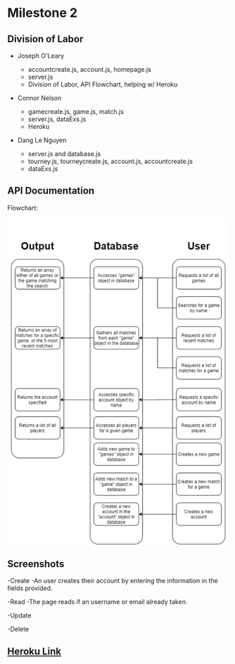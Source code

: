# Milestone 2

## Division of Labor
- Joseph O'Leary
    - accountcreate.js, account.js, homepage.js
    - server.js
    - Division of Labor, API Flowchart, helping w/ Heroku 
    
- Connor Nelson
    - gamecreate.js, game.js, match.js
    - server.js, dataExs.js
    - Heroku
    
- Dang Le Nguyen
    - server.js and database.js
    - tourney.js, tourneycreate.js, account.js, accountcreate.js
    - dataExs.js

## API Documentation
Flowchart:

![API Documentation Flowchart](./images/flowchart.png)

## Screenshots

-Create
    -An user creates their account by entering the information in the fields provided.

-Read
    -The page reads if an username or email already taken.

-Update


-Delete


## [Heroku Link](https://cs326final-yod.herokuapp.com/)
